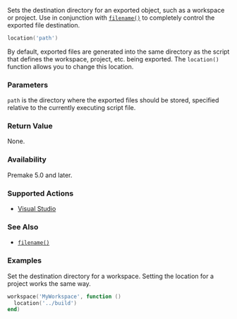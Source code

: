 Sets the destination directory for an exported object, such as a workspace or project. Use in conjunction with [`filename()`](filename.md) to completely control the exported file destination.

```lua
location('path')
```

By default, exported files are generated into the same directory as the script that defines the workspace, project, etc. being exported. The `location()` function allows you to change this location.

### Parameters

`path` is the directory where the exported files should be stored, specified relative to the currently executing script file.

### Return Value

None.

### Availability

Premake 5.0 and later.

### Supported Actions

- [Visual Studio](/actions/vstudio.md)

### See Also

- [`filename()`](filename.md)

### Examples

Set the destination directory for a workspace. Setting the location for a project works the same way.

```lua
workspace('MyWorkspace', function ()
  location('../build')
end)
```
